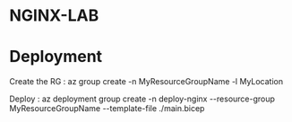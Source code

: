 # NGINX-LAB

# Deployment

Create the RG : az group create -n MyResourceGroupName -l MyLocation

Deploy : az deployment group create -n deploy-nginx --resource-group MyResourceGroupName --template-file ./main.bicep